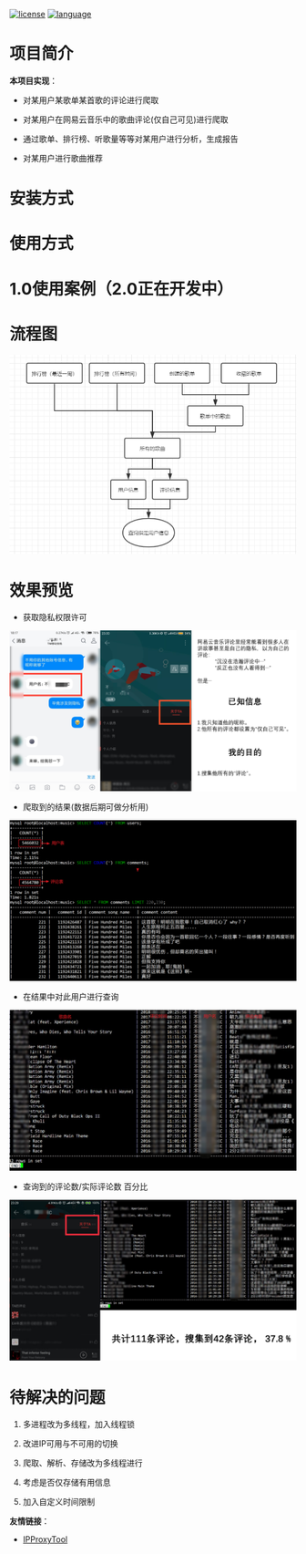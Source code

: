 <a href=""><img src="https://img.shields.io/github/license/mashape/apistatus.svg" alt="license"></a>
<a href=""><img src="https://img.shields.io/badge/language-python-green.svg" alt="language"></a>

# 项目简介

**本项目实现**：

- 对某用户某歌单某首歌的评论进行爬取

- 对某用户在网易云音乐中的歌曲评论(仅自己可见)进行爬取
- 通过歌单、排行榜、听歌量等等对某用户进行分析，生成报告

- 对某用户进行歌曲推荐

  

# 安装方式



# 使用方式



# 1.0使用案例（2.0正在开发中）



# 流程图

![](image/process.png)

# 效果预览

- 获取隐私权限许可

![](image/permission.png)

- 爬取到的结果(数据后期可做分析用)</center>

![](image/result.png)

- 在结果中对此用户进行查询</center>

![](image/search.png)

- 查询到的评论数/实际评论数 百分比

![](image/persent.png)



# 待解决的问题

1. 多进程改为多线程，加入线程锁

2. 改进IP可用与不可用的切换

3. 爬取、解析、存储改为多线程进行

5. 考虑是否仅存储有用信息

5. 加入自定义时间限制

   

**友情链接**：

- [IPProxyTool](<https://github.com/awolfly9/IPProxyTool>)
